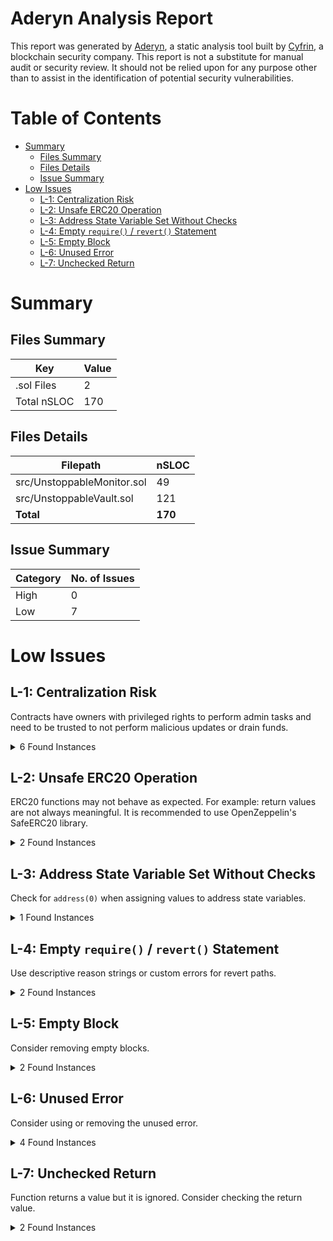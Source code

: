 # Aderyn Analysis Report

This report was generated by [Aderyn](https://github.com/Cyfrin/aderyn), a static analysis tool built by [Cyfrin](https://cyfrin.io), a blockchain security company. This report is not a substitute for manual audit or security review. It should not be relied upon for any purpose other than to assist in the identification of potential security vulnerabilities.
# Table of Contents

- [Summary](#summary)
  - [Files Summary](#files-summary)
  - [Files Details](#files-details)
  - [Issue Summary](#issue-summary)
- [Low Issues](#low-issues)
  - [L-1: Centralization Risk](#l-1-centralization-risk)
  - [L-2: Unsafe ERC20 Operation](#l-2-unsafe-erc20-operation)
  - [L-3: Address State Variable Set Without Checks](#l-3-address-state-variable-set-without-checks)
  - [L-4: Empty `require()` / `revert()` Statement](#l-4-empty-require--revert-statement)
  - [L-5: Empty Block](#l-5-empty-block)
  - [L-6: Unused Error](#l-6-unused-error)
  - [L-7: Unchecked Return](#l-7-unchecked-return)


# Summary

## Files Summary

| Key | Value |
| --- | --- |
| .sol Files | 2 |
| Total nSLOC | 170 |


## Files Details

| Filepath | nSLOC |
| --- | --- |
| src/UnstoppableMonitor.sol | 49 |
| src/UnstoppableVault.sol | 121 |
| **Total** | **170** |


## Issue Summary

| Category | No. of Issues |
| --- | --- |
| High | 0 |
| Low | 7 |


# Low Issues

## L-1: Centralization Risk

Contracts have owners with privileged rights to perform admin tasks and need to be trusted to not perform malicious updates or drain funds.

<details><summary>6 Found Instances</summary>


- Found in src/UnstoppableMonitor.sol [Line: 15](src/UnstoppableMonitor.sol#L15)

	```solidity
	contract UnstoppableMonitor is Owned, IERC3156FlashBorrower {
	```

- Found in src/UnstoppableMonitor.sol [Line: 73](src/UnstoppableMonitor.sol#L73)

	```solidity
	    function checkFlashLoan(uint256 amount) external onlyOwner {
	```

- Found in src/UnstoppableVault.sol [Line: 23](src/UnstoppableVault.sol#L23)

	```solidity
	    Owned,
	```

- Found in src/UnstoppableVault.sol [Line: 165](src/UnstoppableVault.sol#L165)

	```solidity
	    function setFeeRecipient(address _feeRecipient) external onlyOwner {
	```

- Found in src/UnstoppableVault.sol [Line: 176](src/UnstoppableVault.sol#L176)

	```solidity
	    ) external onlyOwner whenPaused {
	```

- Found in src/UnstoppableVault.sol [Line: 182](src/UnstoppableVault.sol#L182)

	```solidity
	    function setPause(bool flag) external onlyOwner {
	```

</details>



## L-2: Unsafe ERC20 Operation

ERC20 functions may not behave as expected. For example: return values are not always meaningful. It is recommended to use OpenZeppelin's SafeERC20 library.

<details><summary>2 Found Instances</summary>


- Found in src/UnstoppableMonitor.sol [Line: 64](src/UnstoppableMonitor.sol#L64)

	```solidity
	            ERC20(token).approve(address(vault), amount);
	```

- Found in src/UnstoppableMonitor.sol [Line: 68](src/UnstoppableMonitor.sol#L68)

	```solidity
	            ERC20(token).approve(address(vault), amount + fee);
	```

</details>



## L-3: Address State Variable Set Without Checks

Check for `address(0)` when assigning values to address state variables.

<details><summary>1 Found Instances</summary>


- Found in src/UnstoppableVault.sol [Line: 51](src/UnstoppableVault.sol#L51)

	```solidity
	        feeRecipient = _feeRecipient;
	```

</details>



## L-4: Empty `require()` / `revert()` Statement

Use descriptive reason strings or custom errors for revert paths.

<details><summary>2 Found Instances</summary>


- Found in src/UnstoppableMonitor.sol [Line: 74](src/UnstoppableMonitor.sol#L74)

	```solidity
	        require(amount > 0);
	```

- Found in src/UnstoppableVault.sol [Line: 178](src/UnstoppableVault.sol#L178)

	```solidity
	        require(success);
	```

</details>



## L-5: Empty Block

Consider removing empty blocks.

<details><summary>2 Found Instances</summary>


- Found in src/UnstoppableVault.sol [Line: 194](src/UnstoppableVault.sol#L194)

	```solidity
	    function beforeWithdraw(
	```

- Found in src/UnstoppableVault.sol [Line: 203](src/UnstoppableVault.sol#L203)

	```solidity
	    function afterDeposit(
	```

</details>



## L-6: Unused Error

Consider using or removing the unused error.

<details><summary>4 Found Instances</summary>


- Found in src/UnstoppableMonitor.sol [Line: 21](src/UnstoppableMonitor.sol#L21)

	```solidity
	    error SameInitiator();
	```

- Found in src/UnstoppableMonitor.sol [Line: 22](src/UnstoppableMonitor.sol#L22)

	```solidity
	    error VaultContractCaller();
	```

- Found in src/UnstoppableMonitor.sol [Line: 23](src/UnstoppableMonitor.sol#L23)

	```solidity
	    error AssetToken();
	```

- Found in src/UnstoppableMonitor.sol [Line: 24](src/UnstoppableMonitor.sol#L24)

	```solidity
	    error ZeroFee();
	```

</details>



## L-7: Unchecked Return

Function returns a value but it is ignored. Consider checking the return value.

<details><summary>2 Found Instances</summary>


- Found in src/UnstoppableMonitor.sol [Line: 64](src/UnstoppableMonitor.sol#L64)

	```solidity
	            ERC20(token).approve(address(vault), amount);
	```

- Found in src/UnstoppableMonitor.sol [Line: 68](src/UnstoppableMonitor.sol#L68)

	```solidity
	            ERC20(token).approve(address(vault), amount + fee);
	```

</details>



